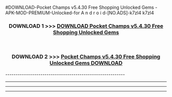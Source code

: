 #DOWNLOAD-Pocket Champs v5.4.30 Free Shopping Unlocked Gems -APK-MOD-PREMIUM-Unlocked-for A n d r o i d-[NO.ADS]-k7zl4 k7zl4 



<div align="center">

<h3>DOWNLOAD 1 >>> <a href="https://getmod2.web.app/?judul=Pocket Champs v5.4.30 Free Shopping Unlocked Gems ">DOWNLOAD Pocket Champs v5.4.30 Free Shopping Unlocked Gems </a></h3><br>

<h3>DOWNLOAD 2 >>> <a href="https://getmod2.web.app/?judul=Pocket Champs v5.4.30 Free Shopping Unlocked Gems ">Pocket Champs v5.4.30 Free Shopping Unlocked Gems  DOWNLOAD </a></h3>

</div>
----------------------------------------------------------

----------------------------------------------------------

----------------------------------------------------------

----------------------------------------------------------



